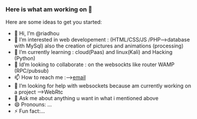 ### Here is what am working on 👋



Here are some ideas to get you started:

- 👋 Hi, I’m @riadhou
- 👀 I’m interested in web developement : (HTML/CSS/JS /PHP-->database with MySql) also the creation of pictures and animations (processing)
- 🌱 I’m currently learning : cloud(Paas) and linux(Kali) and Hacking (Python)
- 💞️ Id’m looking to collaborate : on the websockts like router WAMP (RPC/pubsub)
- 📫 How to reach me :-->[email](riadbest09@gmail.com) 
- 🤔 I’m looking for help with websockets because am currently working on a project -->WebRtc 
- 💬 Ask me about anything u want in what i mentioned above 
- 😄 Pronouns: ...
- ⚡ Fun fact:...

